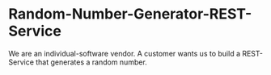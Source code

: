 # Random-Number-Generator-REST-Service
We are an individual-software vendor. A customer wants us to build a REST-Service that generates a random number.

